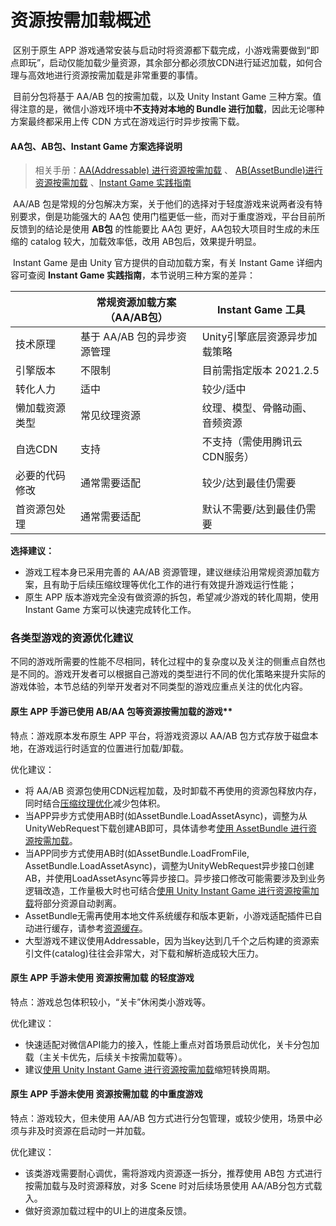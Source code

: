 # 资源按需加载概述

​		区别于原生 APP 游戏通常安装与启动时将资源都下载完成，小游戏需要做到“即点即玩”，启动仅能加载少量资源，其余部分都必须放CDN进行延迟加载，如何合理与高效地进行资源按需加载是非常重要的事情。

​		目前分包将基于 AA/AB 包的按需加载，以及 Unity Instant Game 三种方案。值得注意的是，微信小游戏环境中**不支持对本地的 Bundle 进行加载**，因此无论哪种方案最终都采用上传 CDN 方式在游戏运行时异步按需下载。

#### AA包、AB包、Instant Game 方案选择说明

> 相关手册：[AA(Addressable) 进行资源按需加载](UsingAddressable.md) 、 [AB(AssetBundle)进行资源按需加载](UsingAssetBundle.md) 、[Instant Game 实践指南](InstantGameGuide.md)

​		AA/AB 包是常规的分包解决方案，关于他们的选择对于轻度游戏来说两者没有特别要求，倒是功能强大的 AA包 使用门槛更低一些，而对于重度游戏，平台目前所反馈到的结论是使用 **AB包** 的性能要比 AA包 更好，AA包较大项目时生成的未压缩的 catalog 较大，加载效率低，改用 AB包后，效果提升明显。

​		Instant Game 是由 Unity 官方提供的自动加载方案，有关 Instant Game 详细内容可查阅 **Instant Game 实践指南**，本节说明三种方案的差异：

|                | 常规资源加载方案（AA/AB包） | Instant Game 工具              |
| -------------- | --------------------------- | ------------------------------ |
| 技术原理       | 基于 AA/AB 包的异步资源管理 | Unity引擎底层资源异步加载策略  |
| 引擎版本       | 不限制                      | 目前需指定版本 2021.2.5        |
| 转化人力       | 适中                        | 较少/适中                      |
| 懒加载资源类型 | 常见纹理资源                | 纹理、模型、骨骼动画、音频资源 |
| 自选CDN        | 支持                        | 不支持（需使用腾讯云CDN服务）  |
| 必要的代码修改 | 通常需要适配                | 较少/达到最佳仍需要            |
| 首资源包处理   | 通常需要适配                | 默认不需要/达到最佳仍需要      |

**选择建议：**

- 游戏工程本身已采用完善的 AA/AB 资源管理，建议继续沿用常规资源加载方案，且有助于后续压缩纹理等优化工作的进行有效提升游戏运行性能；
- 原生 APP 版本游戏完全没有做资源的拆包，希望减少游戏的转化周期，使用 Instant Game 方案可以快速完成转化工作。



### 各类型游戏的资源优化建议

​		不同的游戏所需要的性能不尽相同，转化过程中的复杂度以及关注的侧重点自然也是不同的。游戏开发者可以根据自己游戏的类型进行不同的优化策略来提升实际的游戏体验，本节总结的列举开发者对不同类型的游戏应重点关注的优化内容。

####  原生 APP 手游已使用 AB/AA 包等资源按需加载的游戏**

 特点：游戏原本发布原生 APP 平台，将游戏资源以 AA/AB 包方式存放于磁盘本地，在游戏运行时适宜的位置进行加载/卸载。

优化建议：
 - 将 AA/AB 资源包使用CDN远程加载，及时卸载不再使用的资源包释放内存，同时结合[压缩纹理优化](CompressedTexture.md)减少包体积。
 - 当APP异步方式使用AB时(如AssetBundle.LoadAssetAsync)，调整为从UnityWebRequest下载创建AB即可，具体请参考[使用 AssetBundle 进行资源按需加载](UsingAssetBundle.md)。
 - 当APP同步方式使用AB时(如AssetBundle.LoadFromFile, AssetBundle.LoadAssetAsync)，调整为UnityWebRequest异步接口创建AB，并使用LoadAssetAsync等异步接口。异步接口修改可能需要涉及到业务逻辑改造，工作量极大时也可结合[使用 Unity Instant Game 进行资源按需加载](InstantGameGuide.md)将部分资源自动剥离。
 - AssetBundle无需再使用本地文件系统缓存和版本更新，小游戏适配插件已自动进行缓存，请参考[资源缓存](FileCache.md)。
 - 大型游戏不建议使用Addressable，因为当key达到几千个之后构建的资源索引文件(catalog)往往会非常大，对下载和解析造成较大压力。

#### 原生 APP 手游未使用 资源按需加载 的轻度游戏

 特点：游戏总包体积较小，“关卡”休闲类小游戏等。

优化建议：
 - 快速适配对微信API能力的接入，性能上重点对首场景启动优化，关卡分包加载（主关卡优先，后续关卡按需加载等）。
 - 建议[使用 Unity Instant Game 进行资源按需加载](InstantGameGuide.md)缩短转换周期。
 
#### 原生 APP 手游未使用 资源按需加载 的中重度游戏

 特点：游戏较大，但未使用 AA/AB 包方式进行分包管理，或较少使用，场景中必须与非及时资源在启动时一并加载。

优化建议：
 - 该类游戏需要耐心调优，需将游戏内资源逐一拆分，推荐使用 AB包 方式进行按需加载与及时资源释放，对多 Scene 时对后续场景使用 AA/AB分包方式载入。
 - 做好资源加载过程中的UI上的进度条反馈。
